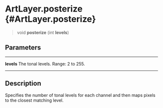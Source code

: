ArtLayer.posterize {#ArtLayer.posterize}
==================

> void **posterize** (int **levels**)

Parameters
----------

  ------------ ------------------------------------
  **levels**   The tonal levels. Range: 2 to 255.
  ------------ ------------------------------------

Description
-----------

Specifies the number of tonal levels for each channel and then maps
pixels to the closest matching level.
